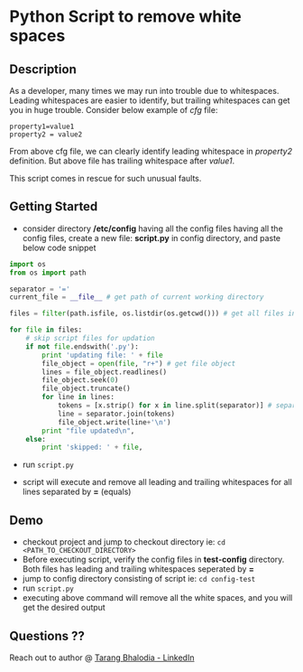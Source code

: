 # Python Script to remove white spaces

## Description
As a developer, many times we may run into trouble due to whitespaces. Leading whitespaces are easier to identify, but trailing whitespaces can get you in huge trouble. Consider below example of *cfg* file:

```
property1=value1 
property2 = value2
```

From above cfg file, we can clearly identify leading whitespace in *property2* definition. But above file has trailing whitespace after *value1*.

This script comes in rescue for such unusual faults.

## Getting Started

* consider directory **/etc/config** having all the config files having all the config files, create a new file: **script.py** in config directory, and paste below code snippet
```python
import os
from os import path

separator = '='
current_file = __file__ # get path of current working directory

files = filter(path.isfile, os.listdir(os.getcwd())) # get all files in current directory, os.getcwd() can be replaced with custom path ie: /etc/config

for file in files:
    # skip script files for updation
    if not file.endswith('.py'):
        print 'updating file: ' + file
        file_object = open(file, "r+") # get file object
        lines = file_object.readlines()
        file_object.seek(0)
        file_object.truncate()
        for line in lines:
            tokens = [x.strip() for x in line.split(separator)] # separate line by '=' and strip white spaces for each token
            line = separator.join(tokens)
            file_object.write(line+'\n')
        print "file updated\n",
    else:
        print 'skipped: ' + file,


```
* run
`script.py`

* script will execute and remove all leading and trailing whitespaces for all lines separated by **=** (equals)

## Demo

* checkout project and jump to checkout directory ie:
`cd <PATH_TO_CHECKOUT_DIRECTORY>`
* Before executing script, verify the config files in **test-config** directory. Both files has leading and trailing whitespaces seperated by **=**
* jump to config directory consisting of script ie: `cd config-test`
* run `script.py`
* executing above command will remove all the white spaces, and you will get the desired output

## Questions ??

Reach out to author @ [Tarang Bhalodia - LinkedIn](https://www.linkedin.com/in/tarang-bhalodia-48870494/)